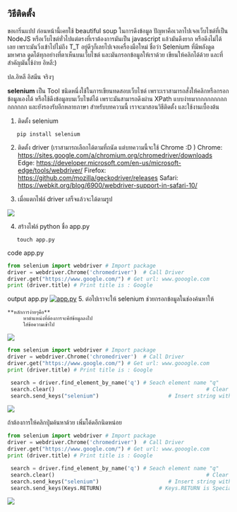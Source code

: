 ## วิธีติดตั้ง

ขอเกริ่นแปป ก่อนหน้านี้เคยใช้ beautiful soup ในการดึงข้อมูล ปัญหาคือเวลาไปเจอเว็บไซต์ที่เป็น NodeJS หรือเว็บไซต์ทั่วไปแต่ตรงที่เราต้องการมันเป็น javascript แล้วมันดึงยาก หรือดึงไม่ได้เลย เพราะมันวิ่งเข้าไปไม่ถึง T_T อยู่ดีๆก็เลยไปเจอเครื่องมือใหม่ ชื่อว่า Selenium ที่มีพลังดูดมหาศาล ดูดได้ทุกอย่างที่ตาเห็นบนเว็บไซต์ และมันกรอกข้อมูลให้เราด้วย เขียนให้คลิกได้ด้วย และที่สำคัญมันใช้ง่าย อิหลี:)

ปล.อิหลี อิสมีน จริงๆ


**selenium** เป็น Tool ชนิดหนึ่งใช้ในการเขียนทดสอบเว็บไซต์ เพราะเราสามารถสั่งให้คลิกหรือกรอกข้อมูลเองได้ 
หรือใช้ดึงข้อมูลบนเว็บไซต์ได้ เพราะมันสามารถดึงผ่าน XPath แบบง่ายมากกกกกกกกกกกกกกก และยังรองรับอีกหลายภาษา
สำหรับบทความนี้ เราจะมาสอนวิธีติดตั้ง และใช้งานเบื้องต้น



1. ติดตั้ง selenium
  ```shell
     pip install selenium
```
2. ติดตั้ง driver (เราสามารถเลือกได้ตามที่ถนัด แต่บทความนี้จะใช้ Chrome :D )
Chrome:	https://sites.google.com/a/chromium.org/chromedriver/downloads
Edge:	https://developer.microsoft.com/en-us/microsoft-edge/tools/webdriver/
Firefox:	https://github.com/mozilla/geckodriver/releases
Safari:	https://webkit.org/blog/6900/webdriver-support-in-safari-10/

3. เมื่อแตกไฟล์ driver เสร็จแล้วจะได้ตามรูป

[![](https://i.imgur.com/jXEhjHO.png)](https://i.imgur.com/jXEhjHO.png)

4. สร้างไฟล์ python ชื่อ app.py
  ```shell
     touch app.py
```
code app.py
```python
from selenium import webdriver # Import package
driver = webdriver.Chrome('chromedriver')  # Call Driver
driver.get("https://www.google.com/") # Get url: www.gooogle.com
print (driver.title) # Print title is : Google
```
output app.py
[![app.py](https://i.imgur.com/eZR7GuP.png "app.py")](https://i.imgur.com/eZR7GuP.png "app.py")
5. ต่อไปเราจะให้ selenium ช่วยกรอกข้อมูลในช่องค้นหาให้

	**หลักการง่ายๆคือ**
		 หาตำแหน่งที่ต้องการจะคีย์ข้อมูลลงไป
		 ใส่ข้อความเข้าไป
[![](https://i.imgur.com/EBRahBs.png)](https://i.imgur.com/EBRahBs.png)
```python
from selenium import webdriver # Import package
driver = webdriver.Chrome('chromedriver')  # Call Driver
driver.get("https://www.google.com/") # Get url: www.gooogle.com
print (driver.title) # Print title is : Google

 search = driver.find_element_by_name('q') # Seach element name "q"
 search.clear()                                                # Clear
 search.send_keys("selenium")                      # Insert string with send_keys()
```
[![](https://i.imgur.com/gpDWzZL.gif)](https://i.imgur.com/gpDWzZL.gif)


ถ้าต้องการให้คลิกปุ่มค้นหาด้วย เพิ่มโค้ดอีกนิดหน่อย

```python
from selenium import webdriver # Import package
driver = webdriver.Chrome('chromedriver')  # Call Driver
driver.get("https://www.google.com/") # Get url: www.gooogle.com
print (driver.title) # Print title is : Google

 search = driver.find_element_by_name('q') # Seach element name "q"
 search.clear()                                                # Clear
 search.send_keys("selenium")                      # Insert string with send_keys()
 search.send_keys(Keys.RETURN)                  # Keys.RETURN is Special Keys
```
[![](https://i.imgur.com/EGZjMSH.gif)](https://i.imgur.com/EGZjMSH.gif)





